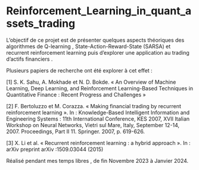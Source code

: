 # Reinforcement_Learning_in_quant_assets_trading
L’objectif de ce projet est de présenter quelques aspects théoriques des algorithmes de Q-learning , State-Action-Reward-State (SARSA) et recurrent reinforcement learning puis d’explorer une application au trading d’actifs financiers .

Plusieurs papiers de recherche ont été explorer à cet effet  :

[1] S. K. Sahu, A. Mokhade et N. D. Bokde. « An Overview of Machine Learning, Deep
Learning, and Reinforcement Learning-Based Techniques in Quantitative Finance : Recent
Progress and Challenges » 

[2] F. Bertoluzzo et M. Corazza. « Making financial trading by recurrent reinforcement
learning ». In : Knowledge-Based Intelligent Information and Engineering Systems : 11th
International Conference, KES 2007, XVII Italian Workshop on Neural Networks, Vietri
sul Mare, Italy, September 12-14, 2007. Proceedings, Part II 11. Springer. 2007, p. 619-626.

[3]  X. Li et al. « Recurrent reinforcement learning : a hybrid approach ». In : arXiv preprint
arXiv :1509.03044 (2015)

Réalisé pendant mes temps libres , de fin Novembre 2023 à Janvier 2024.
